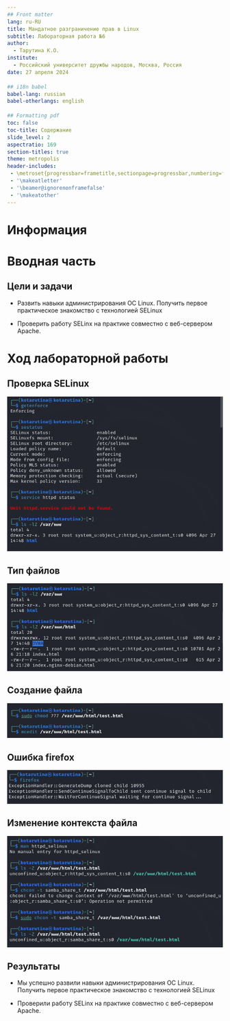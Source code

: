 ```yaml
---
## Front matter
lang: ru-RU
title: Мандатное разграничение прав в Linux
subtitle: Лабораторная работа №6
author:
  - Тарутина К.О.
institute:
  - Российский университет дружбы народов, Москва, Россия
date: 27 апреля 2024

## i18n babel
babel-lang: russian
babel-otherlangs: english

## Formatting pdf
toc: false
toc-title: Содержание
slide_level: 2
aspectratio: 169
section-titles: true
theme: metropolis
header-includes:
 - \metroset{progressbar=frametitle,sectionpage=progressbar,numbering=fraction}
 - '\makeatletter'
 - '\beamer@ignorenonframefalse'
 - '\makeatother'
---
```


# Информация

# Вводная часть

## Цели и задачи

- Развить навыки администрирования ОС Linux. Получить первое практическое знакомство с технологией SELinux

- Проверить работу SELinx на практике совместно с веб-сервером
Apache.

# Ход лабораторной работы

## Проверка SELinux

![](./image/image1.png)

## Тип файлов

![](./image/image2.png)

## Создание файла

![](./image/image3.png)

## Ошибка firefox

![](./image/image4.png)

## Изменение контекста файла

![](./image/image5.png)

## Результаты

- Мы успешно развили навыки администрирования ОС Linux. Получить первое практическое знакомство с технологией SELinux

- Проверили работу SELinx на практике совместно с веб-сервером
Apache.

